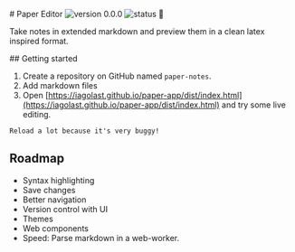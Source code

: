 # Paper Editor 
![version 0.0.0](https://wt-4c17b3c888c61e0fdd8b150c4789e9c0-0.sandbox.auth0-extend.com/squire-server/version/v0.0.0/60A561) ![status :rocket:](https://wt-4c17b3c888c61e0fdd8b150c4789e9c0-0.sandbox.auth0-extend.com/squire-server/status/%20%F0%9F%8D%90%E2%9C%A8/82A0BC)

Take notes in extended markdown and preview them in a clean latex inspired format.

## Getting started

1. Create a repository on GitHub named `paper-notes`.
2. Add markdown files
3. Open [https://iagolast.github.io/paper-app/dist/index.html](https://iagolast.github.io/paper-app/dist/index.html) and try some live editing.

`Reload a lot because it's very buggy!`


## Roadmap

- Syntax highlighting
- Save changes
- Better navigation
- Version control with UI
- Themes
- Web components
- Speed: Parse markdown in a web-worker.
